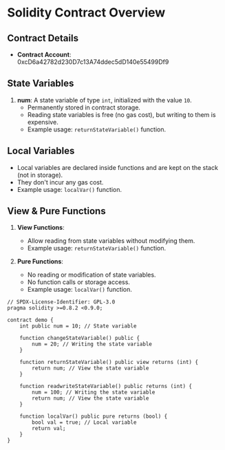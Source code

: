 # Solidity Contract Overview

## Contract Details
- **Contract Account**: 0xcD6a42782d230D7c13A74ddec5dD140e55499Df9

## State Variables
1. **num**: A state variable of type `int`, initialized with the value `10`.
   - Permanently stored in contract storage.
   - Reading state variables is free (no gas cost), but writing to them is expensive.
   - Example usage: `returnStateVariable()` function.

## Local Variables
- Local variables are declared inside functions and are kept on the stack (not in storage).
- They don't incur any gas cost.
- Example usage: `localVar()` function.

## View & Pure Functions
1. **View Functions**:
   - Allow reading from state variables without modifying them.
   - Example usage: `returnStateVariable()` function.

2. **Pure Functions**:
   - No reading or modification of state variables.
   - No function calls or storage access.
   - Example usage: `localVar()` function.
```
// SPDX-License-Identifier: GPL-3.0
pragma solidity >=0.8.2 <0.9.0;

contract demo {
    int public num = 10; // State variable

    function changeStateVariable() public {
        num = 20; // Writing the state variable
    }

    function returnStateVariable() public view returns (int) {
        return num; // View the state variable
    }

    function readwriteStateVariable() public returns (int) {
        num = 100; // Writing the state variable
        return num; // View the state variable
    }

    function localVar() public pure returns (bool) {
        bool val = true; // Local variable
        return val;
    }
}
